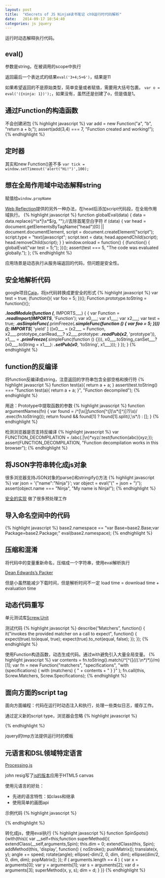 ```yaml
---
layout: post
title:  "《Secrets of JS Ninja》读书笔记 ch9运行时代码解析"
date:   2014-09-17 10:54:40
categories: js jquery
---
```


运行时动态解释执行代码。

## eval()

参数是string，在被调用的scope中执行

返回最后一个表达式的结果`eval('3+4;5+6')`，结果是11

如果希望返回的不是原始类型，简单变量或者赋值，需要用大括号包裹。
`var o = eval('({ninja: 1})');`，如果没有，虽然还是创建了o，但是值是1。

## 通过Function的构造函数

不会创建闭包
{% highlight javascript %}
var add = new Function("a", "b", "return a + b;");
assert(add(3,4) === 7, "Function created and working!");
{% endhighlight %}

## 定时器

其实和new Function()差不多
`var tick = window.setTimeout('alert("Hi!")',100);`

## 想在全局作用域中动态解释string

赋值给`window.propName`

[Web Reflection](http://webreflection.blogspot.com/2007/08/global-scope-evaluation-and-dom.html)提供的另外一种办法，在head后添加script代码段，在全局作用域执行。
{% highlight javascript %}
function globalEval(data) {
    data = data.replace(/^\s*|\s*$/g, "");//去除首尾空白字符
    if (data) {
        var head = document.getElementsByTagName("head")[0] ||
                    document.documentElement,
            script = document.createElement("script");
        script.type = "text/javascript";
        script.text = data;
        head.appendChild(script);
        head.removeChild(script);
    }
}
window.onload = function() {
    (function() {
        globalEval("var test = 5;");
    })();
    assert(test === 5, "The code was evaluated globally.");
};
{% endhighlight %}

应用场景是动态执行从服务端返回的代码，但问题是安全性。

## 安全地解析代码

google项目[Caja](http://code.google.com/p/google-caja/)，将js代码转换成更安全的形式
{% highlight javascript %}
var test = true;
(function(){ var foo = 5; })();
Function.prototype.toString = function(){};

___.loadModule(function (___, IMPORTS___) {
{
    var Function = ___.readImport(IMPORTS___, 'Function');
    var x0___;
    var x1___;
    var x2___;
    var test = true;
    ___.asSimpleFunc(___.primFreeze(___.simpleFunc(function () {
        var foo = 5;
    })))();
    IMPORTS___[ 'yield' ] ((x0___ = (x2___ = Function,
        x2___.prototype_canRead___?
    x2___.prototype: ___.readPub(x2___, 'prototype')),
    x1___ = ___.primFreeze(___.simpleFunc(function () {})),
    x0___.toString_canSet___? (x0___.toString = x1___):
    ___.setPub(x0___, 'toString', x1___)));
}
});
}
{% endhighlight %}

## function的反编译

将function反编译成string，注意返回的字符串包含全部空格和换行符
{% highlight javascript %}
function test(a){ return a + a; }
assert(test.toString() ===
    "function test(a){ return a + a; }",
    "Function decompiled");
{% endhighlight %}

用途：Prototype中提取函数的参数
{% highlight javascript %}
function argumentNames(fn) {
    var found = /^[\s\(]*function[^(]*\(\s*([^)]*?)\s*\)/
        .exec(fn.toString());
    return found && found[1] ?
        found[1].split(/,\s*/) :
        [];
}
{% endhighlight %}

检测浏览器是否支持反编译
{% highlight javascript %}
var FUNCTION_DECOMPILATION = /abc(.|\n)*xyz/.test(function(abc){xyz;});
assert(FUNCTION_DECOMPILATION,
    "Function decompilation works in this browser");
{% endhighlight %}

## 将JSON字符串转化成js对象

很多浏览器支持JSON对象的parse()和stringify()方法
{% highlight javascript %}
var json = '{"name":"Ninja"}';
var object = eval("(" + json + ")");
assert(object.name === "Ninja",
    "My name is Ninja!");
{% endhighlight %}

[安全的实现](https://github.com/douglascrockford/JSON-js)
做了很多预处理工作

## 导入命名空间中的代码

{% highlight javascript %}
base2.namespace ==
    "var Base=base2.Base;var Package=base2.Package;"
eval(base2.namespace);
{% endhighlight %}

## 压缩和混淆

将代码中的变量重新命名，压缩成一个字符串，使用eval解析执行

[Dean Edwards’s Packer](http://dean.edwards.name/packer/)

但是小虽然能减少下载时间，但是解析时间不一定
load time = download time + evaluation time

## 动态代码重写

单元测试库[Screw.Unit](https://github.com/nkallen/screw-unit)

测试代码
{% highlight javascript %}
describe(“Matchers”, function() {
    it("invokes the provided matcher on a call to expect", function() {
        expect(true).to(equal, true);
        expect(true).to_not(equal, false);
    });
});
{% endhighlight %}

使用Function构造函数，动态生成代码。通过with避免引入大量全局变量。
{% highlight javascript %}
var contents = fn.toString().match(/^[^{]*{((.*\n*)*)}/m)[1];
var fn = new Function("matchers", "specifications",
    "with (specifications) { with (matchers) { " + contents + " } }"
);
fn.call(this, Screw.Matchers, Screw.Specifications);
{% endhighlight %}

## 面向方面的script tag

面向方面编程：代码在运行时动态注入和执行，处理一些类似日志，缓存工作。

通过定义新的script type，浏览器会忽略
{% highlight javascript %}
<script type="text/javascript">
    window.onload = function(){
        var scripts = document.getElementsByTagName("script");
        for (var i = 0; i < scripts.length; i++) {
            if (scripts[i].type == "x/onload") {
                globalEval(scripts[i].innerHTML);
            }
        }
    };
</script>
<script type="x/onload">
    assert(true,"Executed on page load");
</script>
{% endhighlight %}

jquery的tmp方法提供运行时的模板

## 元语言和DSL领域特定语言

[Processing.js](http://processing.org/)

john resig写了[js的版本](http://ejohn.org/blog/processingjs/)应用于HTML5 canvas

使用元语言的好处：

* 先进的语言特性：如class和继承
* 使用简单的画图api

示例代码
{% highlight javascript %}
<script type="application/processing">
class SpinSpots extends Spin {
    float dim;
    SpinSpots(float x, float y, float s, float d) {
        super(x, y, s);
        dim = d;
    }
    void display() {
        noStroke();
        pushMatrix();
        translate(x, y);
        angle += speed;
        rotate(angle);
        ellipse(-dim/2, 0, dim, dim);
        ellipse(dim/2, 0, dim, dim);
        popMatrix();
    }
}
</script>
{% endhighlight %}

转化成js，使用eval执行
{% highlight javascript %}
function SpinSpots() {with(this){
    var __self=this;function superMethod(){
    extendClass(__self,arguments,Spin);
    this.dim = 0;
    extendClass(this, Spin);
    addMethod(this, 'display', function() {
        noStroke();
        pushMatrix();
        translate(x, y);
        angle += speed;
        rotate(angle);
        ellipse(-dim/2, 0, dim, dim);
        ellipse(dim/2, 0, dim, dim);
        popMatrix();
    });
    if ( arguments.length == 4 ) {
        var x = arguments[0];
        var y = arguments[1];
        var s = arguments[2];
        var d = arguments[3];
        superMethod(x, y, s);
        dim = d;
    }
}}
{% endhighlight %}
